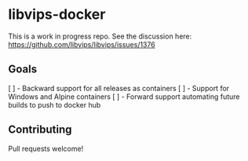# libvips-docker

This is a work in progress repo. See the discussion here: https://github.com/libvips/libvips/issues/1376

## Goals

[ ] - Backward support for all releases as containers
[ ] - Support for Windows and Alpine containers
[ ] - Forward support automating future builds to push to docker hub

## Contributing

Pull requests welcome!